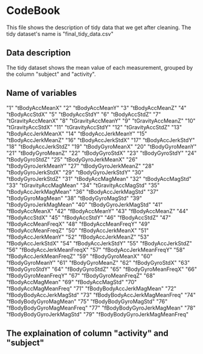 # CodeBook

This file shows the description of tidy data that we get after cleaning. The tidy dataset's name is "final_tidy_data.csv"

## Data description
The tidy dataset shows the mean value of each measurement, grouped by the column "subject" and "activity".

## Name of variables 
"1" "tBodyAccMeanX"
"2" "tBodyAccMeanY"
"3" "tBodyAccMeanZ"
"4" "tBodyAccStdX"
"5" "tBodyAccStdY"
"6" "tBodyAccStdZ"
"7" "tGravityAccMeanX"
"8" "tGravityAccMeanY"
"9" "tGravityAccMeanZ"
"10" "tGravityAccStdX"
"11" "tGravityAccStdY"
"12" "tGravityAccStdZ"
"13" "tBodyAccJerkMeanX"
"14" "tBodyAccJerkMeanY"
"15" "tBodyAccJerkMeanZ"
"16" "tBodyAccJerkStdX"
"17" "tBodyAccJerkStdY"
"18" "tBodyAccJerkStdZ"
"19" "tBodyGyroMeanX"
"20" "tBodyGyroMeanY"
"21" "tBodyGyroMeanZ"
"22" "tBodyGyroStdX"
"23" "tBodyGyroStdY"
"24" "tBodyGyroStdZ"
"25" "tBodyGyroJerkMeanX"
"26" "tBodyGyroJerkMeanY"
"27" "tBodyGyroJerkMeanZ"
"28" "tBodyGyroJerkStdX"
"29" "tBodyGyroJerkStdY"
"30" "tBodyGyroJerkStdZ"
"31" "tBodyAccMagMean"
"32" "tBodyAccMagStd"
"33" "tGravityAccMagMean"
"34" "tGravityAccMagStd"
"35" "tBodyAccJerkMagMean"
"36" "tBodyAccJerkMagStd"
"37" "tBodyGyroMagMean"
"38" "tBodyGyroMagStd"
"39" "tBodyGyroJerkMagMean"
"40" "tBodyGyroJerkMagStd"
"41" "fBodyAccMeanX"
"42" "fBodyAccMeanY"
"43" "fBodyAccMeanZ"
"44" "fBodyAccStdX"
"45" "fBodyAccStdY"
"46" "fBodyAccStdZ"
"47" "fBodyAccMeanFreqX"
"48" "fBodyAccMeanFreqY"
"49" "fBodyAccMeanFreqZ"
"50" "fBodyAccJerkMeanX"
"51" "fBodyAccJerkMeanY"
"52" "fBodyAccJerkMeanZ"
"53" "fBodyAccJerkStdX"
"54" "fBodyAccJerkStdY"
"55" "fBodyAccJerkStdZ"
"56" "fBodyAccJerkMeanFreqX"
"57" "fBodyAccJerkMeanFreqY"
"58" "fBodyAccJerkMeanFreqZ"
"59" "fBodyGyroMeanX"
"60" "fBodyGyroMeanY"
"61" "fBodyGyroMeanZ"
"62" "fBodyGyroStdX"
"63" "fBodyGyroStdY"
"64" "fBodyGyroStdZ"
"65" "fBodyGyroMeanFreqX"
"66" "fBodyGyroMeanFreqY"
"67" "fBodyGyroMeanFreqZ"
"68" "fBodyAccMagMean"
"69" "fBodyAccMagStd"
"70" "fBodyAccMagMeanFreq"
"71" "fBodyBodyAccJerkMagMean"
"72" "fBodyBodyAccJerkMagStd"
"73" "fBodyBodyAccJerkMagMeanFreq"
"74" "fBodyBodyGyroMagMean"
"75" "fBodyBodyGyroMagStd"
"76" "fBodyBodyGyroMagMeanFreq"
"77" "fBodyBodyGyroJerkMagMean"
"78" "fBodyBodyGyroJerkMagStd"
"79" "fBodyBodyGyroJerkMagMeanFreq"


## The explaination of column "activity" and "subject"


